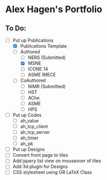 # Alex Hagen's Portfolio

## To Do:
- [ ] Put up Publications
	- [x] Publications Template
	- [ ] Authored
		- [ ] NERS (Submitted)
		- [x] MSNE
		- [ ] ICONE 14
		- [ ] ASME IMECE
	- [ ] CoAuthored
		- [ ] NIMR (Submitted)
		- [ ] HST
		- [ ] AChe
		- [ ] ASME
		- [ ] HPS
- [ ] Put up Codes
	- [ ] ah_value
	- [ ] ah_tcp_client
	- [ ] ah_tcp_server
	- [ ] ah_timer
	- [ ] ah_pk
- [ ] Put up Designs
- [ ] Convert front page to tiles
- [ ] Add jquery list view on mouseover of tiles
- [ ] Add 3d plugin for Designs
- [ ] CSS stylesheet using GR LaTeX Class